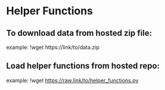 # Helper Functions


## To download data from hosted zip file:
example: !wget https://link/to/data.zip

## Load helper functions from hosted repo:
example: !wget https://raw.link/to/helper_functions.py
